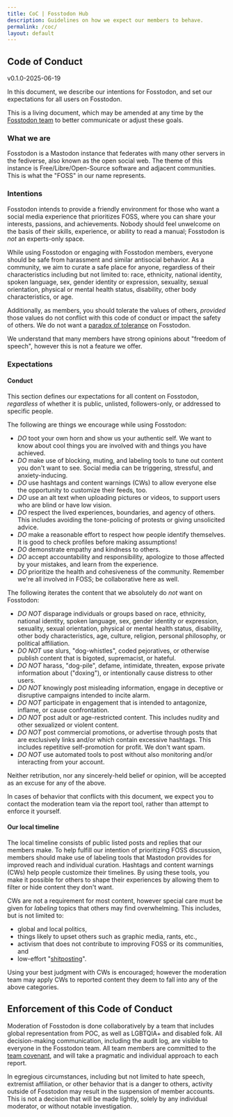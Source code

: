 ```yaml
---
title: CoC | Fosstodon Hub
description: Guidelines on how we expect our members to behave.
permalink: /coc/
layout: default
---
```

## Code of Conduct
v0.1.0-2025-06-19

In this document, we describe our intentions for Fosstodon, and set our expectations for all users on Fosstodon.

This is a living document, which may be amended at any time by the [Fosstodon team](https://hub.fosstodon.org/team) to better communicate or adjust these goals.

### What we are

Fosstodon is a Mastodon instance that federates with many other servers in the fediverse, also known as the open social web. The theme of this instance is Free/Libre/Open-Source software and adjacent communities. This is what the "FOSS" in our name represents.

### Intentions

Fosstodon intends to provide a friendly environment for those who want a social media experience that prioritizes FOSS, where you can share your interests, passions, and achievements. Nobody should feel unwelcome on the basis of their skills, experience, or ability to read a manual; Fosstodon is *not* an experts-only space.

While using Fosstodon or engaging with Fosstodon members, everyone should be safe from harassment and similar antisocial behavior. As a community, we aim to curate a safe place for anyone, regardless of their characteristics including but not limited to: race, ethnicity, national identity, spoken language, sex, gender identity or expression, sexuality, sexual orientation, physical or mental health status, disability, other body characteristics, or age.

Additionally, as members, you should tolerate the values of others, *provided* those values do not conflict with this code of conduct or impact the safety of others. We do not want a [paradox of tolerance](https://en.wikipedia.org/wiki/Paradox_of_tolerance) on Fosstodon.

We understand that many members have strong opinions about "freedom of speech", however this is not a feature we offer.

### Expectations

#### Conduct

This section defines our expectations for all content on Fosstodon, *regardless* of whether it is public, unlisted, followers-only, or addressed to specific people.

The following are things we encourage while using Fosstodon:
- *DO* toot your own horn and show us your authentic self. We want to know about cool things you are involved with and things you have achieved.
- *DO* make use of blocking, muting, and labeling tools to tune out content you don't want to see. Social media can be triggering, stressful, and anxiety-inducing.
- *DO* use hashtags and content warnings (CWs) to allow everyone else the opportunity to customize their feeds, too.
- *DO* use an alt text when uploading pictures or videos, to support users who are blind or have low vision.
- *DO* respect the lived experiences, boundaries, and agency of others. This includes avoiding the tone-policing of protests or giving unsolicited advice.
- *DO* make a reasonable effort to respect how people identify themselves. It is good to check profiles before making assumptions!
- *DO* demonstrate empathy and kindness to others.
- *DO* accept accountability and responsibility, apologize to those affected by your mistakes, and learn from the experience.
- *DO* prioritize the health and cohesiveness of the community. Remember we're all involved in FOSS; be collaborative here as well.

The following iterates the content that we absolutely do *not* want on Fosstodon:
- *DO NOT* disparage individuals or groups based on race, ethnicity, national identity, spoken language, sex, gender identity or expression, sexuality, sexual orientation, physical or mental health status, disability, other body characteristics, age, culture, religion, personal philosophy, or political affiliation.
- *DO NOT* use slurs, "dog-whistles", coded pejoratives, or otherwise publish content that is bigoted, supremacist, or hateful.
- *DO NOT* harass, "dog-pile", defame, intimidate, threaten, expose private information about ("doxing"), or intentionally cause distress to other users.
- *DO NOT* knowingly post misleading information, engage in deceptive or disruptive campaigns intended to incite alarm.
- *DO NOT* participate in engagement that is intended to antagonize, inflame, or cause confrontation.
- *DO NOT* post adult or age-restricted content. This includes nudity and other sexualized or violent content.
- *DO NOT* post commercial promotions, or advertise through posts that are exclusively links and/or which contain excessive hashtags. This includes repetitive self-promotion for profit. We don't want spam.
- *DO NOT* use automated tools to post without also monitoring and/or interacting from your account.

Neither retribution, nor any sincerely-held belief or opinion, will be accepted as an excuse for any of the above.

In cases of behavior that conflicts with this document, we expect you to contact the moderation team via the report tool, rather than attempt to enforce it yourself.

#### Our local timeline

The local timeline consists of public listed posts and replies that our members make. To help fulfill our intention of prioritizing FOSS discussion, members should make use of labeling tools that Mastodon provides for improved reach and individual curation. Hashtags and content warnings (CWs) help people customize their timelines. By using these tools, you make it possible for others to shape their experiences by allowing them to filter or hide content they don't want.

CWs are not a requirement for most content, however special care must be given for *labeling* topics that others may find overwhelming. This includes, but is not limited to:
- global and local politics,
- things likely to upset others such as graphic media, rants, etc.,
- activism that does not contribute to improving FOSS or its communities, and
- low-effort "[shitposting](https://en.wikipedia.org/wiki/Shitposting)".

Using your best judgment with CWs is encouraged; however the moderation team may apply CWs to reported content they deem to fall into any of the above categories.

## Enforcement of this Code of Conduct

Moderation of Fosstodon is done collaboratively by a team that includes global representation from POC, as well as LGBTQIA+ and disabled folk. All decision-making communication, including the audit log, are visible to everyone in the Fosstodon team. All team members are committed to the [team covenant](https://hub.fosstodon.org/covenant), and will take a pragmatic and individual approach to each report.

In egregious circumstances, including but not limited to hate speech, extremist affiliation, or other behavior that is a danger to others, activity outside of Fosstodon may result in the suspension of member accounts. This is not a decision that will be made lightly, solely by any individual moderator, or without notable investigation.
